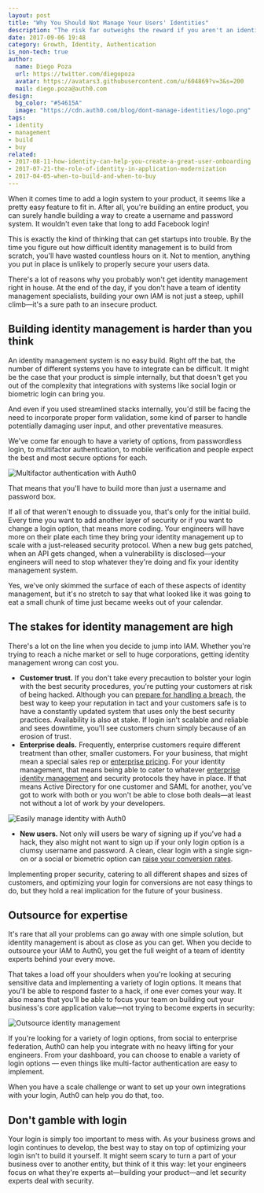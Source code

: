 ```yaml
---
layout: post
title: "Why You Should Not Manage Your Users' Identities"
description: "The risk far outweighs the reward if you aren't an identity management specialist"
date: 2017-09-06 19:48
category: Growth, Identity, Authentication
is_non-tech: true
author:
  name: Diego Poza
  url: https://twitter.com/diegopoza
  avatar: https://avatars3.githubusercontent.com/u/604869?v=3&s=200
  mail: diego.poza@auth0.com
design:
  bg_color: "#54615A"
  image: "https://cdn.auth0.com/blog/dont-manage-identities/logo.png"
tags:
- identity
- management
- build
- buy
related:
- 2017-08-11-how-identity-can-help-you-create-a-great-user-onboarding
- 2017-07-21-the-role-of-identity-in-application-modernization
- 2017-04-05-when-to-build-and-when-to-buy
---
```


When it comes time to add a login system to your product, it seems like a pretty easy feature to fit in. After all, you're building an entire product, you can surely handle building a way to create a username and password system. It wouldn't even take that long to add Facebook login!

This is exactly the kind of thinking that can get startups into trouble. By the time you figure out how difficult identity management is to build from scratch, you'll have wasted countless hours on it. Not to mention, anything you put in place is unlikely to properly secure your users data.

There's a lot of reasons why you probably won't get identity management right in house. At the end of the day, if you don't have a team of identity management specialists, building your own IAM is not just a steep, uphill climb—it's a sure path to an insecure product.

## Building identity management is harder than you think

An identity management system is no easy build. Right off the bat, the number of different systems you have to integrate can be difficult. It might be the case that your product is simple internally, but that doesn't get you out of the complexity that integrations with systems like social login or biometric login can bring you.

And even if you used streamlined stacks internally, you'd still be facing the need to incorporate proper form validation, some kind of parser to handle potentially damaging user input, and other preventative measures.

We've come far enough to have a variety of options, from passwordless login, to multifactor authentication, to mobile verification and people expect the best and most secure options for each.

![Multifactor authentication with Auth0](https://cdn.auth0.com/blog/dont-manage-identities/Auth0_Guardian_-_Auth0-2.png)

That means that you'll have to build more than just a username and password box.

If all of that weren't enough to dissuade you, that's only for the initial build. Every time you want to add another layer of security or if you want to change a login option, that means more coding. Your engineers will have more on their plate each time they bring your identity management up to scale with a just-released security protocol. When a new bug gets patched, when an API gets changed, when a vulnerability is disclosed—your engineers will need to stop whatever they're doing and fix your identity management system.

Yes, we've only skimmed the surface of each of these aspects of identity management, but it's no stretch to say that what looked like it was going to eat a small chunk of time just became weeks out of your calendar.

## The stakes for identity management are high

There's a lot on the line when you decide to jump into IAM. Whether you're trying to reach a niche market or sell to huge corporations, getting identity management wrong can cost you.

* **Customer trust.** If you don't take every precaution to bolster your login with the best security procedures, you're putting your customers at risk of being hacked. Although you can [prepare for handling a breach](https://auth0.com/blog/data-breach-response-planning-for-startups/), the best way to keep your reputation in tact and your customers safe is to have a constantly updated system that uses only the best security practices. Availability is also at stake. If login isn't scalable and reliable and sees downtime, you'll see customers churn simply because of an erosion of trust.
* **Enterprise deals.** Frequently, enterprise customers require different treatment than other, smaller customers. For your business, that might mean a special sales rep or [enterprise pricing](http://blog.profitwell.com/how-accurate-is-your-revenue-recognition). For your identity management, that means being able to cater to whatever [enterprise identity management](https://auth0.com/blog/how-enterprise-federation-helps-shorten-the-sales-cycle/) and security protocols they have in place. If that means Active Directory for one customer and SAML for another, you've got to work with both or you won't be able to close both deals—at least not without a lot of work by your developers.

![Easily manage identity with Auth0](https://cdn.auth0.com/blog/dont-manage-identities/Enterprise_Identity_Management_-_Auth0.png)

* **New users.** Not only will users be wary of signing up if you've had a hack, they also might not want to sign up if your only login option is a clumsy username and password. A clean, clear login with a single sign-on or a social or biometric option can [raise your conversion rates](https://auth0.com/blog/bad-login-experiences/).

Implementing proper security, catering to all different shapes and sizes of customers, and optimizing your login for conversions are not easy things to do, but they hold a real implication for the future of your business.  

## Outsource for expertise

It's rare that all your problems can go away with one simple solution, but identity management is about as close as you can get. When you decide to outsource your IAM to Auth0, you get the full weight of a team of identity experts behind your every move.

That takes a load off your shoulders when you're looking at securing sensitive data and implementing a variety of login options. It means that you'll be able to respond faster to a hack, if one ever comes your way. It also means that you'll be able to focus your team on building out your business's core application value—not trying to become experts in security:

![Outsource identity management](https://cdn.auth0.com/blog/dont-manage-identities/Enterprise_Identity_Management_-_Auth0-2.png)

If you're looking for a variety of login options, from social to enterprise federation, Auth0 can help you integrate with no heavy lifting for your engineers. From your dashboard, you can choose to enable a variety of login options — even things like multi-factor authentication are easy to implement.

When you have a scale challenge or want to set up your own integrations with your login, Auth0 can help you do that, too.

## Don't gamble with login

Your login is simply too important to mess with. As your business grows and login continues to develop, the best way to stay on top of optimizing your login isn't to build it yourself. It might seem scary to turn a part of your business over to another entity, but think of it this way: let your engineers focus on what they're experts at—building your product—and let security experts deal with security.
